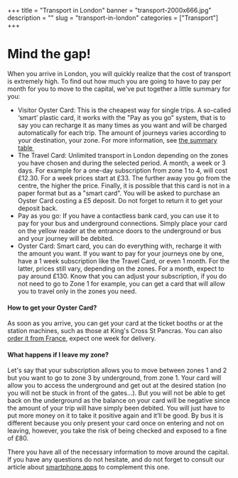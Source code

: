 ﻿+++
title = "Transport in London"
banner = "transport-2000x666.jpg"
description = ""
slug = "transport-in-london"
categories = ["Transport"]
+++

# Mind the gap!

When you arrive in London, you will quickly realize that the cost of transport is extremely high. To find out how much you are going to have to pay per month for you to move to the capital, we've put together a little summary for you:

<ul><li>Visitor Oyster Card: This is the cheapest way for single trips. A so-called ‘smart’ plastic card, it works with the "Pay as you go” system, that is to say you can recharge it as many times as you want and will be charged automatically for each trip. The amount of journeys varies according to your destination, your zone. For more information, see <a href="https://visitorshop.tfl.gov.uk/~/media/files/pdfs/tfl_prices_2016.ashx">the summary table&nbsp;</a>

</li><li>The Travel Card: Unlimited transport in London depending on the zones you have chosen and during the selected period. A month, a week or 3 days. For example for a one-day subscription from zone 1 to 4, will cost £12.30. For a week prices start at £33. The further away you go from the centre, the higher the price. Finally, it is possible that this card is not in a paper format but as a "smart card". You will be asked to purchase an Oyster Card costing a £5 deposit. Do not forget to return it to get your deposit back.</li><li>Pay as you go: If you have a contactless bank card, you can use it to pay for your bus and underground connections. Simply place your card on the yellow reader at the entrance doors to the underground or bus and your journey will be debited.</li><li>Oyster Card: Smart card, you can do everything with, recharge it with the amount you want. If you want to pay for your journeys one by one, have a 1 week subscription like the Travel Card, or even 1 month. For the latter, prices still vary, depending on the zones. For a month, expect to pay around £130. Know that you can adjust your subscription, if you do not need to go to Zone 1 for example, you can get a card that will allow you to travel only in the zones you need.</li></ul> 

#### How to get your Oyster Card?

As soon as you arrive, you can get your card at the ticket booths or at the station machines, such as those at King's Cross St Pancras. You can also <a href="https://oyster.tfl.gov.uk/oyster/link/0005.do">order it from France</a>, expect one week for delivery. 

#### What happens if I leave my zone?

Let's say that your subscription allows you to move between zones 1 and 2 but you want to go to zone 3 by underground, from zone 1. Your card will allow you to access the underground and get out at the desired station (no you will not be stuck in front of the gates...). But you will not be able to get back on the underground as the balance on your card will be negative since the amount of your trip will have simply been debited. You will just have to put more money on it to take it positive again and it’ll be good. By bus it is different because you only present your card once on entering and not on leaving, however, you take the risk of being checked and exposed to a fine of £80.

There you have all of the necessary information to move around the capital. If you have any questions do not hesitate, and do not forget to consult our article about <a href="/blog/useful-apps-in-london">smartphone apps</a> to complement this one. 
